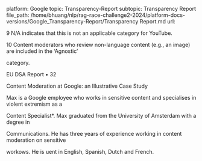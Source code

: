 platform: Google
topic: Transparency-Report
subtopic: Transparency Report
file_path: /home/bhuang/nlp/rag-race-challenge2-2024/platform-docs-versions/Google_Transparency-Report/Transparency Report.md
url: <EMPTY>

9 N/A indicates that this is not an applicable category for YouTube.



10 Content moderators who review non-language content (e.g., an image) are included in the ‘Agnostic’

category.



EU DSA Report • 32

Content Moderation at Google: an Illustrative Case Study



Max is a Google employee who works in sensitive content and specialises in violent extremism as a

Content Specialist\*. Max graduated from the University of Amsterdam with a degree in

Communications. He has three years of experience working in content moderation on sensitive

work ows. He is  uent in English, Spanish, Dutch and French.